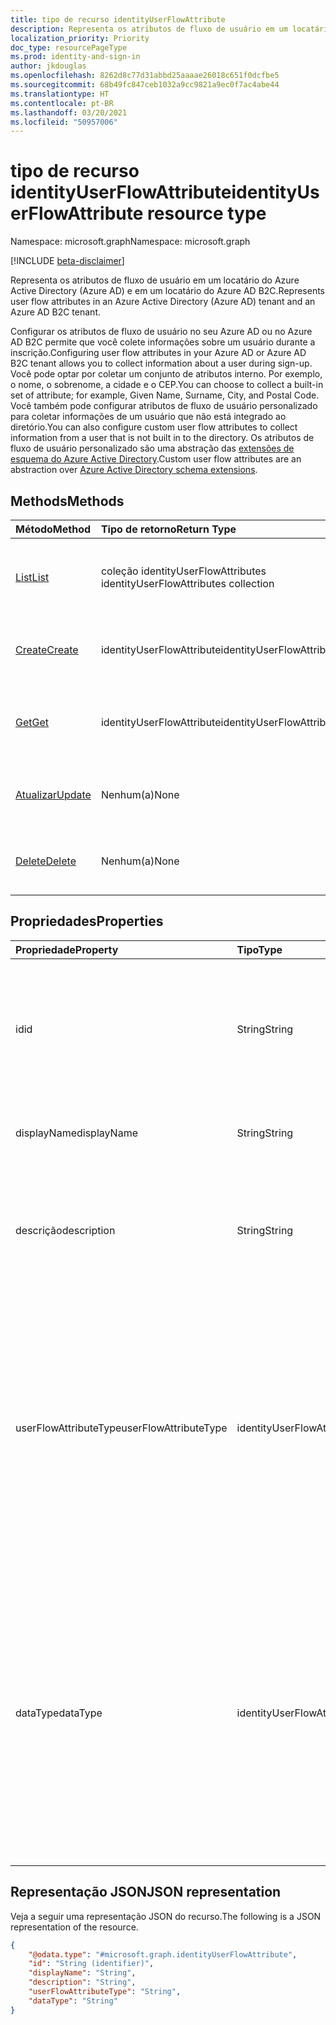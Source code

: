```yaml
---
title: tipo de recurso identityUserFlowAttribute
description: Representa os atributos de fluxo de usuário em um locatário do Azure Active Directory e em um locatário do Azure AD B2C.
localization_priority: Priority
doc_type: resourcePageType
ms.prod: identity-and-sign-in
author: jkdouglas
ms.openlocfilehash: 8262d8c77d31abbd25aaaae26018c651f0dcfbe5
ms.sourcegitcommit: 68b49fc847ceb1032a9cc9821a9ec0f7ac4abe44
ms.translationtype: HT
ms.contentlocale: pt-BR
ms.lasthandoff: 03/20/2021
ms.locfileid: "50957006"
---
```

# <a name="identityuserflowattribute-resource-type"></a><span data-ttu-id="d8318-103">tipo de recurso identityUserFlowAttribute</span><span class="sxs-lookup"><span data-stu-id="d8318-103">identityUserFlowAttribute resource type</span></span>

<span data-ttu-id="d8318-104">Namespace: microsoft.graph</span><span class="sxs-lookup"><span data-stu-id="d8318-104">Namespace: microsoft.graph</span></span>

[!INCLUDE [beta-disclaimer](../../includes/beta-disclaimer.md)]

<span data-ttu-id="d8318-105">Representa os atributos de fluxo de usuário em um locatário do Azure Active Directory (Azure AD) e em um locatário do Azure AD B2C.</span><span class="sxs-lookup"><span data-stu-id="d8318-105">Represents user flow attributes in an Azure Active Directory (Azure AD) tenant and an Azure AD B2C tenant.</span></span>

<span data-ttu-id="d8318-106">Configurar os atributos de fluxo de usuário no seu Azure AD ou no Azure AD B2C permite que você colete informações sobre um usuário durante a inscrição.</span><span class="sxs-lookup"><span data-stu-id="d8318-106">Configuring user flow attributes in your Azure AD or Azure AD B2C tenant allows you to collect information about a user during sign-up.</span></span> <span data-ttu-id="d8318-107">Você pode optar por coletar um conjunto de atributos interno. Por exemplo, o nome, o sobrenome, a cidade e o CEP.</span><span class="sxs-lookup"><span data-stu-id="d8318-107">You can choose to collect a built-in set of attribute; for example, Given Name, Surname, City, and Postal Code.</span></span> <span data-ttu-id="d8318-108">Você também pode configurar atributos de fluxo de usuário personalizado para coletar informações de um usuário que não está integrado ao diretório.</span><span class="sxs-lookup"><span data-stu-id="d8318-108">You can also configure custom user flow attributes to collect information from a user that is not built in to the directory.</span></span> <span data-ttu-id="d8318-109">Os atributos de fluxo de usuário personalizado são uma abstração das [extensões de esquema do Azure Active Directory](/azure/active-directory/develop/active-directory-schema-extensions).</span><span class="sxs-lookup"><span data-stu-id="d8318-109">Custom user flow attributes are an abstraction over [Azure Active Directory schema extensions](/azure/active-directory/develop/active-directory-schema-extensions).</span></span>

## <a name="methods"></a><span data-ttu-id="d8318-110">Methods</span><span class="sxs-lookup"><span data-stu-id="d8318-110">Methods</span></span>

| <span data-ttu-id="d8318-111">Método</span><span class="sxs-lookup"><span data-stu-id="d8318-111">Method</span></span>       | <span data-ttu-id="d8318-112">Tipo de retorno</span><span class="sxs-lookup"><span data-stu-id="d8318-112">Return Type</span></span>  |<span data-ttu-id="d8318-113">Descrição</span><span class="sxs-lookup"><span data-stu-id="d8318-113">Description</span></span>|
|:---------------|:--------|:----------|
|[<span data-ttu-id="d8318-114">List</span><span class="sxs-lookup"><span data-stu-id="d8318-114">List</span></span>](../api/identityuserflowattribute-list.md)|<span data-ttu-id="d8318-115">coleção identityUserFlowAttributes </span><span class="sxs-lookup"><span data-stu-id="d8318-115">identityUserFlowAttributes collection</span></span>|<span data-ttu-id="d8318-116">Recuperar todos os atributos internos de fluxo de usuário.</span><span class="sxs-lookup"><span data-stu-id="d8318-116">Retrieve all built-in and custom user flow attributes.</span></span>|
|[<span data-ttu-id="d8318-117">Create</span><span class="sxs-lookup"><span data-stu-id="d8318-117">Create</span></span>](../api/identityuserflowattribute-post.md)|<span data-ttu-id="d8318-118">identityUserFlowAttribute</span><span class="sxs-lookup"><span data-stu-id="d8318-118">identityUserFlowAttribute</span></span>|<span data-ttu-id="d8318-119">Criar um novo atributo de fluxo de usuário personalizado.</span><span class="sxs-lookup"><span data-stu-id="d8318-119">Create a new custom user flow attribute.</span></span>|
|[<span data-ttu-id="d8318-120">Get</span><span class="sxs-lookup"><span data-stu-id="d8318-120">Get</span></span>](../api/identityuserflowattribute-get.md) |<span data-ttu-id="d8318-121">identityUserFlowAttribute</span><span class="sxs-lookup"><span data-stu-id="d8318-121">identityUserFlowAttribute</span></span>|<span data-ttu-id="d8318-122">Recuperar as propriedades de um atributo de fluxo de usuário.</span><span class="sxs-lookup"><span data-stu-id="d8318-122">Retrieve properties of a user flow attribute.</span></span>|
|[<span data-ttu-id="d8318-123">Atualizar</span><span class="sxs-lookup"><span data-stu-id="d8318-123">Update</span></span>](../api/identityuserflowattribute-update.md)|<span data-ttu-id="d8318-124">Nenhum(a)</span><span class="sxs-lookup"><span data-stu-id="d8318-124">None</span></span>|<span data-ttu-id="d8318-125">Atualizar um atributo de fluxo de usuário personalizado.</span><span class="sxs-lookup"><span data-stu-id="d8318-125">Update a custom user flow attribute.</span></span>|
|[<span data-ttu-id="d8318-126">Delete</span><span class="sxs-lookup"><span data-stu-id="d8318-126">Delete</span></span>](../api/identityuserflowattribute-delete.md)|<span data-ttu-id="d8318-127">Nenhum(a)</span><span class="sxs-lookup"><span data-stu-id="d8318-127">None</span></span>|<span data-ttu-id="d8318-128">Excluir um atributo de fluxo de usuário personalizado.</span><span class="sxs-lookup"><span data-stu-id="d8318-128">Delete a custom user flow attribute.</span></span>|

## <a name="properties"></a><span data-ttu-id="d8318-129">Propriedades</span><span class="sxs-lookup"><span data-stu-id="d8318-129">Properties</span></span>

|<span data-ttu-id="d8318-130">Propriedade</span><span class="sxs-lookup"><span data-stu-id="d8318-130">Property</span></span>|<span data-ttu-id="d8318-131">Tipo</span><span class="sxs-lookup"><span data-stu-id="d8318-131">Type</span></span>|<span data-ttu-id="d8318-132">Descrição</span><span class="sxs-lookup"><span data-stu-id="d8318-132">Description</span></span>|
|:---------------|:--------|:----------|
|<span data-ttu-id="d8318-133">id</span><span class="sxs-lookup"><span data-stu-id="d8318-133">id</span></span>|<span data-ttu-id="d8318-134">String</span><span class="sxs-lookup"><span data-stu-id="d8318-134">String</span></span>|<span data-ttu-id="d8318-135">O identificador do atributo de fluxo do usuário.</span><span class="sxs-lookup"><span data-stu-id="d8318-135">The identifier of the user flow attribute.</span></span> <span data-ttu-id="d8318-136">Esse é um atributo somente leitura criado automaticamente.</span><span class="sxs-lookup"><span data-stu-id="d8318-136">This is a read-only attribute that is automatically created.</span></span>|
|<span data-ttu-id="d8318-137">displayName</span><span class="sxs-lookup"><span data-stu-id="d8318-137">displayName</span></span>|<span data-ttu-id="d8318-138">String</span><span class="sxs-lookup"><span data-stu-id="d8318-138">String</span></span>|<span data-ttu-id="d8318-139">O nome de exibição do atributo de fluxo do usuário.</span><span class="sxs-lookup"><span data-stu-id="d8318-139">The display name of the user flow attribute.</span></span>|
|<span data-ttu-id="d8318-140">descrição</span><span class="sxs-lookup"><span data-stu-id="d8318-140">description</span></span>|<span data-ttu-id="d8318-141">String</span><span class="sxs-lookup"><span data-stu-id="d8318-141">String</span></span>|<span data-ttu-id="d8318-142">A descrição do atributo de fluxo de usuário exibido para o usuário no momento da inscrição.</span><span class="sxs-lookup"><span data-stu-id="d8318-142">The description of the user flow attribute that's shown to the user at the time of sign-up.</span></span>|
|<span data-ttu-id="d8318-143">userFlowAttributeType</span><span class="sxs-lookup"><span data-stu-id="d8318-143">userFlowAttributeType</span></span>|<span data-ttu-id="d8318-144">identityUserFlowAttributeType</span><span class="sxs-lookup"><span data-stu-id="d8318-144">identityUserFlowAttributeType</span></span>|<span data-ttu-id="d8318-145">O tipo do atributo de fluxo do usuário.</span><span class="sxs-lookup"><span data-stu-id="d8318-145">The type of the user flow attribute.</span></span> <span data-ttu-id="d8318-146">Esse é um atributo somente leitura que é definido automaticamente.</span><span class="sxs-lookup"><span data-stu-id="d8318-146">This is a read-only attribute that is automatically set.</span></span> <span data-ttu-id="d8318-147">Dependendo do tipo de atributo, os valores desta propriedade serão `builtIn`, `custom` ou `required`.</span><span class="sxs-lookup"><span data-stu-id="d8318-147">Depending on the type of attribute, the values for this property will be `builtIn`, `custom`, or `required`.</span></span>|
|<span data-ttu-id="d8318-148">dataType</span><span class="sxs-lookup"><span data-stu-id="d8318-148">dataType</span></span>|<span data-ttu-id="d8318-149">identityUserFlowAttributeDataType</span><span class="sxs-lookup"><span data-stu-id="d8318-149">identityUserFlowAttributeDataType</span></span>|<span data-ttu-id="d8318-150">O tipo de dados do atributo de fluxo do usuário.</span><span class="sxs-lookup"><span data-stu-id="d8318-150">The data type of the user flow attribute.</span></span> <span data-ttu-id="d8318-151">Isso não pode ser modificado após o atributo de fluxo de usuário personalizado ser criado.</span><span class="sxs-lookup"><span data-stu-id="d8318-151">This cannot be modified after the custom user flow attribute is created.</span></span> <span data-ttu-id="d8318-152">Os valores suportados para **dataType** são: `string` , `boolean` , `int64` , `stringCollection` , `dateTime`.</span><span class="sxs-lookup"><span data-stu-id="d8318-152">The supported values for **dataType** are: `string` , `boolean` , `int64` , `stringCollection` , `dateTime`.</span></span>|

## <a name="json-representation"></a><span data-ttu-id="d8318-153">Representação JSON</span><span class="sxs-lookup"><span data-stu-id="d8318-153">JSON representation</span></span>

<span data-ttu-id="d8318-154">Veja a seguir uma representação JSON do recurso.</span><span class="sxs-lookup"><span data-stu-id="d8318-154">The following is a JSON representation of the resource.</span></span>

<!-- {
  "blockType": "resource",
  "@odata.type": "microsoft.graph.identityUserFlowAttribute"
} -->

```json
{
    "@odata.type": "#microsoft.graph.identityUserFlowAttribute",
    "id": "String (identifier)",
    "displayName": "String",
    "description": "String",
    "userFlowAttributeType": "String",
    "dataType": "String"
}
```
